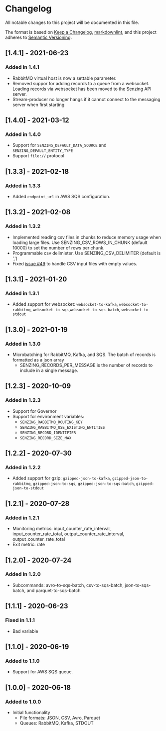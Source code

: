 # Changelog

All notable changes to this project will be documented in this file.

The format is based on [Keep a Changelog](https://keepachangelog.com/en/1.0.0/),
[markdownlint](https://dlaa.me/markdownlint/),
and this project adheres to [Semantic Versioning](https://semver.org/spec/v2.0.0.html).

## [1.4.1] - 2021-06-23

### Added in 1.4.1

- RabbitMQ virtual host is now a settable parameter.
- Removed suppor for adding records to a queue from a websocket. Loading records via websocket has been moved to the Senzing API server.
- Stream-producer no longer hangs if it cannot connect to the messaging server when first starting

## [1.4.0] - 2021-03-12

### Added in 1.4.0

- Support for `SENZING_DEFAULT_DATA_SOURCE` and `SENZING_DEFAULT_ENTITY_TYPE`
- Support `file://` protocol

## [1.3.3] - 2021-02-18

### Added in 1.3.3

- Added `endpoint_url` in AWS SQS configuration.

## [1.3.2] - 2021-02-08

### Added in 1.3.2

- Implemented reading csv files in chunks to reduce memory usage when loading large files. Use SENZING_CSV_ROWS_IN_CHUNK (default 10000) to set the number of rows per chunk.
- Programmable csv delimieter.  Use SENZING_CSV_DELIMITER (default is ',')
- Fixed [issue #49](https://github.com/Senzing/stream-producer/issues/49) to handle CSV input files with empty values.

## [1.3.1] - 2021-01-20

### Added in 1.3.1

- Added support for websocket: `websocket-to-kafka`, `websocket-to-rabbitmq`, `websocket-to-sqs`,`websocket-to-sqs-batch`, `websocket-to-stdout`

## [1.3.0] - 2021-01-19

### Added in 1.3.0

- Microbatching for RabbitMQ, Kafka, and SQS. The batch of records is formatted as a json array
  - SENZING_RECORDS_PER_MESSAGE is the number of records to include in a single message.

## [1.2.3] - 2020-10-09

### Added in 1.2.3

- Support for Governor
- Support for environment variables:
  - `SENZING_RABBITMQ_ROUTING_KEY`
  - `SENZING_RABBITMQ_USE_EXISTING_ENTITIES`
  - `SENZING_RECORD_IDENTIFIER`
  - `SENZING_RECORD_SIZE_MAX`

## [1.2.2] - 2020-07-30

### Added in 1.2.2

- Added support for gzip: `gzipped-json-to-kafka`, `gzipped-json-to-rabbitmq`, `gzipped-json-to-sqs`, `gzipped-json-to-sqs-batch`, `gzipped-json-to-stdout`

## [1.2.1] - 2020-07-28

### Added in 1.2.1

- Monitoring metrics:  input_counter_rate_interval, input_counter_rate_total, output_counter_rate_interval, output_counter_rate_total
- Exit metric: rate

## [1.2.0] - 2020-07-24

### Added in 1.2.0

- Subcommands:  avro-to-sqs-batch, csv-to-sqs-batch, json-to-sqs-batch, and parquet-to-sqs-batch

## [1.1.1] - 2020-06-23

### Fixed in 1.1.1

- Bad variable

## [1.1.0] - 2020-06-19

### Added to 1.1.0

- Support for AWS SQS queue.

## [1.0.0] - 2020-06-18

### Added to 1.0.0

- Initial functionality
  - File formats: JSON, CSV, Avro, Parquet
  - Queues: RabbitMQ, Kafka, STDOUT
